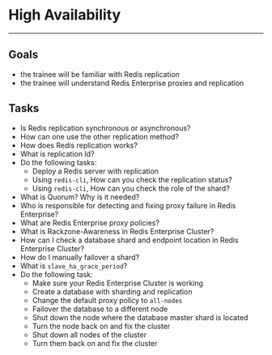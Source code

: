 # High Availability

---

## Goals

- the trainee will be familiar with Redis replication
- the trainee will understand Redis Enterprise proxies and replication

## Tasks

- Is Redis replication synchronous or asynchronous?
- How can one use the other replication method?
- How does Redis replication works?
- What is replication Id?
- Do the following tasks:
  - Deploy a Redis server with replication
  - Using `redis-cli`, How can you check the replication status?
  - Using `redis-cli`, How can you check the role of the shard?
- What is Quorum? Why is it needed?
- Who is responsible for detecting and fixing proxy failure in Redis Enterprise?
- What are Redis Enterprise proxy policies?
- What is Rackzone-Awareness in Redis Enterprise Cluster?
- How can I check a database shard and endpoint location in Redis Enterprise Cluster?
- How do I manually failover a shard?
- What is `slave_ha_grace_period`?
- Do the following task:
  - Make sure your Redis Enterprise Cluster is working
  - Create a database with sharding and replication
  - Change the default proxy policy to `all-nodes`
  - Failover the database to a different node
  - Shut down the node where the database master shard is located
  - Turn the node back on and fix the cluster
  - Shut down all nodes of the cluster
  - Turn them back on and fix the cluster
